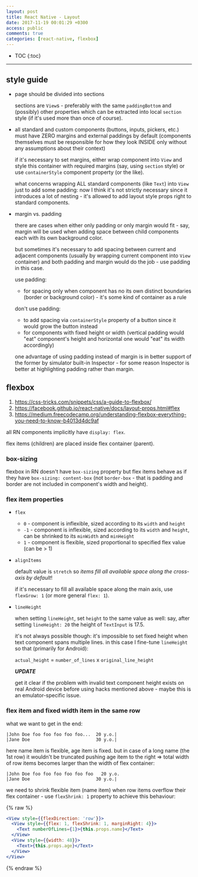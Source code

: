 ```yaml
---
layout: post
title: React Native - Layout
date: 2017-11-19 00:01:29 +0300
access: public
comments: true
categories: [react-native, flexbox]
---
```


<!-- more -->

* TOC
{:toc}
<hr>

style guide
-----------

- page should be divided into sections

  sections are `View`s - preferably with the same `paddingBottom`
  and (possibly) other properties which can be extracted into local
  `section` style (if it's used more than once of course).

- all standard and custom components (buttons, inputs, pickers,
  etc.) must have ZERO margins and external paddings by default
  (components themselves must be responsible for how they look
  INSIDE only without any assumptions about their context)

  if it's necessary to set margins, either wrap component into `View`
  and style this container with required margins (say, using `section`
  style) or use `containerStyle` component property (or the like).

  what concerns wrapping ALL standard components (like `Text`) into `View`
  just to add some padding: now I think it's not strictly necessary since
  it introduces a lot of nesting - it's allowed to add layout style props
  right to standard components.

- margin vs. padding

  there are cases when either only padding or only margin would fit -
  say, margin will be used when adding space between child components
  each with its own background color.

  but sometimes it's necessary to add spacing between current and adjacent
  components (usually by wrapping current component into `View` container)
  and both padding and margin would do the job - use padding in this case.

  use padding:

  - for spacing only when component has no its own distinct boundaries
    (border or background color) - it's some kind of container as a rule

  don't use padding:

  - to add spacing via `containerStyle` property of a button since it
    would grow the button instead
  - for components with fixed height or width (vertical padding would "eat"
    component's height and horizontal one would "eat" its width accordingly)

  one advantage of using padding instead of margin is in better support
  of the former by simulator built-in Inspector - for some reason Inspector
  is better at highlighting padding rather than margin.

flexbox
-------

1. <https://css-tricks.com/snippets/css/a-guide-to-flexbox/>
2. <https://facebook.github.io/react-native/docs/layout-props.html#flex>
3. <https://medium.freecodecamp.org/understanding-flexbox-everything-you-need-to-know-b4013d4dc9af>

all RN components implicitly have `display: flex`.

flex items (children) are placed inside flex container (parent).

### box-sizing

flexbox in RN doesn't have `box-sizing` property but flex items behave
as if they have `box-sizing: content-box` (not `border-box` - that is
padding and border are not included in component's width and height).

### flex item properties

- `flex`

  - `0` - component is inflexible, sized according to its `width` and `height`
  - `-1` - component is inflexible, sized according to its `width` and `height`,
    can be shrinked to its `minWidth` and `minHeight`
  - `1` - component is flexible, sized proportional to specified flex value
    (can be \> 1)

- `alignItems`

  default value is `stretch` so *items fill all available space along the
  cross-axis by default*!

  if it's necessary to fill all available space along the main axis,
  use `flexGrow: 1` (or more general `flex: 1`).

- `lineHeight`

  when setting `lineHeight`, set `height` to the same value as well:
  say, after setting `lineHeight: 20` the height of `TextInput` is 17.5.

  it's not always possible though: it's impossible to set fixed
  height when text component spans multiple lines. in this case I
  fine-tune `lineHeight` so that (primarily for Android):

  `actual_height` = `number_of_lines` x `original_line_height`

  ***UPDATE***

  get it clear if the problem with invalid text component height exists
  on real Android device before using hacks mentioned above - maybe this
  is an emulator-specific issue.

### flex item and fixed width item in the same row

what we want to get in the end:

```
|John Doe foo foo foo foo foo...  20 y.o.|
|Jane Doe                         30 y.o.|
```

here name item is flexible, age item is fixed. but in case of a long name
(the 1st row) it wouldn't be truncated pushing age item to the right =>
total width of row items becomes larger than the width of flex container:

```
|John Doe foo foo foo foo foo foo   20 y.o.
|Jane Doe                         30 y.o.|
```

we need to shrink flexible item (name item) when row items overflow their
flex container - use `flexShrink: 1` property to achieve this behaviour:

{% raw %}
```jsx
<View style={{flexDirection: 'row'}}>
  <View style={{flex: 1, flexShrink: 1, marginRight: 4}}>
    <Text numberOfLines={1}>{this.props.name}</Text>
  </View>
  <View style={{width: 48}}>
    <Text>{this.props.age}</Text>
  </View>
</View>
```
{% endraw %}

